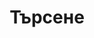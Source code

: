 ---
title: "Търсене" # in any language you want
layout: "search" # necessary for search
# url: "/archive"
# description: "Description for Search"
summary: "search"
placeholder: ""
---